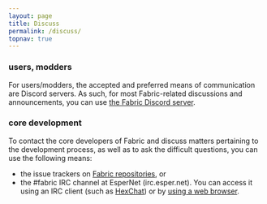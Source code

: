 ```yaml
---
layout: page
title: Discuss
permalink: /discuss/
topnav: true
---
```


### users, modders

For users/modders, the accepted and preferred means of communication are Discord servers. As such, for most Fabric-related discussions and announcements, you can use [the Fabric Discord server](https://discord.gg/v6v4pMv).

### core development

To contact the core developers of Fabric and discuss matters pertaining to the development process, as well as to ask the difficult questions, you can use the following means:

* the issue trackers on [Fabric repositories](https://github.com/FabricMC), or
* the #fabric IRC channel at EsperNet (irc.esper.net). You can access it using an IRC client (such as [HexChat](https://hexchat.github.io/)) or by [using a web browser](https://webchat.esper.net/).